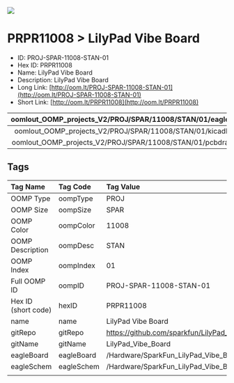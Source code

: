 


  
![][im]
# PRPR11008 > LilyPad Vibe Board

- ID: PROJ-SPAR-11008-STAN-01
- Hex ID: PRPR11008
- Name: LilyPad Vibe Board
- Description: LilyPad Vibe Board
- Long Link: [http://oom.lt/PROJ-SPAR-11008-STAN-01](http://oom.lt/PROJ-SPAR-11008-STAN-01)
- Short Link: [http://oom.lt/PRPR11008](http://oom.lt/PRPR11008)
  

|oomlout_OOMP_projects_V2/PROJ/SPAR/11008/STAN/01/eagleImage.png|oomlout_OOMP_projects_V2/PROJ/SPAR/11008/STAN/01/eagleSchemImage.png|oomlout_OOMP_projects_V2/PROJ/SPAR/11008/STAN/01/kicadPcb3dFront.png|oomlout_OOMP_projects_V2/PROJ/SPAR/11008/STAN/01/kicadPcb3dBack.png|
| :---: | :---: | :---: | :---: |
|oomlout_OOMP_projects_V2/PROJ/SPAR/11008/STAN/01/kicadPcb3d.png|oomlout_OOMP_projects_V2/PROJ/SPAR/11008/STAN/01/bomBack.png|oomlout_OOMP_projects_V2/PROJ/SPAR/11008/STAN/01/bomFront.png|oomlout_OOMP_projects_V2/PROJ/SPAR/11008/STAN/01/pcbdraw.svg|
|oomlout_OOMP_projects_V2/PROJ/SPAR/11008/STAN/01/pcbdrawBack.svg||||

## Tags
  

|Tag Name|Tag Code|Tag Value|
| :--- | :--- | :--- |
|OOMP Type|oompType|PROJ|
|OOMP Size|oompSize|SPAR|
|OOMP Color|oompColor|11008|
|OOMP Description|oompDesc|STAN|
|OOMP Index|oompIndex|01|
|Full OOMP ID|oompID|PROJ-SPAR-11008-STAN-01|
|Hex ID (short code)|hexID|PRPR11008|
|name|name|LilyPad Vibe Board|
|gitRepo|gitRepo|https://github.com/sparkfun/LilyPad_Vibe_Board|
|gitName|gitName|LilyPad_Vibe_Board|
|eagleBoard|eagleBoard|/Hardware/SparkFun_LilyPad_Vibe_Board.brd|
|eagleSchem|eagleSchem|/Hardware/SparkFun_LilyPad_Vibe_Board.sch|
||||



[im]: PROJ/SPAR/11008/STAN/01/kicadPcb3d_450.png
